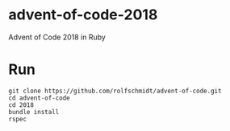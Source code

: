 # advent-of-code-2018

Advent of Code 2018 in Ruby

# Run

```
git clone https://github.com/rolfschmidt/advent-of-code.git
cd advent-of-code
cd 2018
bundle install
rspec
```
